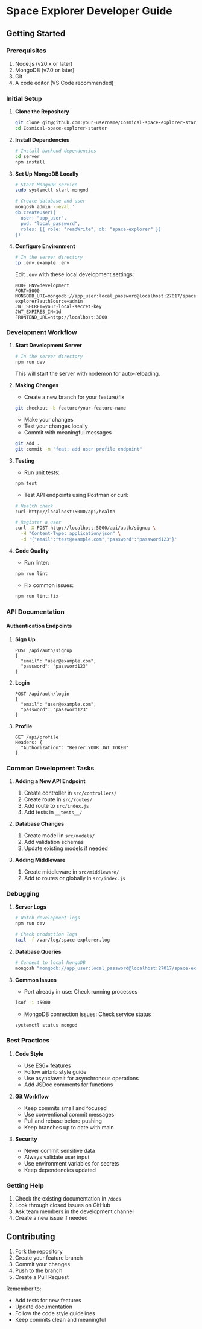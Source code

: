 # Space Explorer Developer Guide

## Getting Started

### Prerequisites
1. Node.js (v20.x or later)
2. MongoDB (v7.0 or later)
3. Git
4. A code editor (VS Code recommended)

### Initial Setup

1. **Clone the Repository**
   ```bash
   git clone git@github.com:your-username/Cosmical-space-explorer-starter.git
   cd Cosmical-space-explorer-starter
   ```

2. **Install Dependencies**
   ```bash
   # Install backend dependencies
   cd server
   npm install
   ```

3. **Set Up MongoDB Locally**
   ```bash
   # Start MongoDB service
   sudo systemctl start mongod
   
   # Create database and user
   mongosh admin --eval '
   db.createUser({
     user: "app_user",
     pwd: "local_password",
     roles: [{ role: "readWrite", db: "space-explorer" }]
   })'
   ```

4. **Configure Environment**
   ```bash
   # In the server directory
   cp .env.example .env
   ```
   
   Edit `.env` with these local development settings:
   ```
   NODE_ENV=development
   PORT=5000
   MONGODB_URI=mongodb://app_user:local_password@localhost:27017/space-explorer?authSource=admin
   JWT_SECRET=your-local-secret-key
   JWT_EXPIRES_IN=1d
   FRONTEND_URL=http://localhost:3000
   ```

### Development Workflow

1. **Start Development Server**
   ```bash
   # In the server directory
   npm run dev
   ```
   This will start the server with nodemon for auto-reloading.

2. **Making Changes**
   - Create a new branch for your feature/fix
   ```bash
   git checkout -b feature/your-feature-name
   ```
   - Make your changes
   - Test your changes locally
   - Commit with meaningful messages
   ```bash
   git add .
   git commit -m "feat: add user profile endpoint"
   ```

3. **Testing**
   - Run unit tests:
   ```bash
   npm test
   ```
   - Test API endpoints using Postman or curl:
   ```bash
   # Health check
   curl http://localhost:5000/api/health
   
   # Register a user
   curl -X POST http://localhost:5000/api/auth/signup \
     -H "Content-Type: application/json" \
     -d '{"email":"test@example.com","password":"password123"}'
   ```

4. **Code Quality**
   - Run linter:
   ```bash
   npm run lint
   ```
   - Fix common issues:
   ```bash
   npm run lint:fix
   ```

### API Documentation

#### Authentication Endpoints

1. **Sign Up**
   ```
   POST /api/auth/signup
   {
     "email": "user@example.com",
     "password": "password123"
   }
   ```

2. **Login**
   ```
   POST /api/auth/login
   {
     "email": "user@example.com",
     "password": "password123"
   }
   ```

3. **Profile**
   ```
   GET /api/profile
   Headers: {
     "Authorization": "Bearer YOUR_JWT_TOKEN"
   }
   ```

### Common Development Tasks

1. **Adding a New API Endpoint**
   1. Create controller in `src/controllers/`
   2. Create route in `src/routes/`
   3. Add route to `src/index.js`
   4. Add tests in `__tests__/`

2. **Database Changes**
   1. Create model in `src/models/`
   2. Add validation schemas
   3. Update existing models if needed

3. **Adding Middleware**
   1. Create middleware in `src/middleware/`
   2. Add to routes or globally in `src/index.js`

### Debugging

1. **Server Logs**
   ```bash
   # Watch development logs
   npm run dev
   
   # Check production logs
   tail -f /var/log/space-explorer.log
   ```

2. **Database Queries**
   ```bash
   # Connect to local MongoDB
   mongosh "mongodb://app_user:local_password@localhost:27017/space-explorer?authSource=admin"
   ```

3. **Common Issues**
   - Port already in use: Check running processes
   ```bash
   lsof -i :5000
   ```
   - MongoDB connection issues: Check service status
   ```bash
   systemctl status mongod
   ```

### Best Practices

1. **Code Style**
   - Use ES6+ features
   - Follow airbnb style guide
   - Use async/await for asynchronous operations
   - Add JSDoc comments for functions

2. **Git Workflow**
   - Keep commits small and focused
   - Use conventional commit messages
   - Pull and rebase before pushing
   - Keep branches up to date with main

3. **Security**
   - Never commit sensitive data
   - Always validate user input
   - Use environment variables for secrets
   - Keep dependencies updated

### Getting Help

1. Check the existing documentation in `/docs`
2. Look through closed issues on GitHub
3. Ask team members in the development channel
4. Create a new issue if needed

## Contributing

1. Fork the repository
2. Create your feature branch
3. Commit your changes
4. Push to the branch
5. Create a Pull Request

Remember to:
- Add tests for new features
- Update documentation
- Follow the code style guidelines
- Keep commits clean and meaningful
